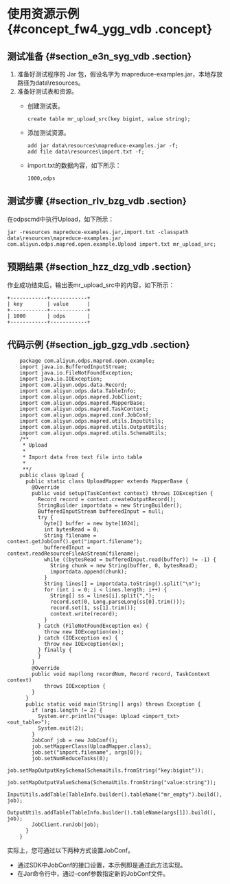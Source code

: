 # 使用资源示例 {#concept_fw4_ygg_vdb .concept}

## 测试准备 {#section_e3n_syg_vdb .section}

1.  准备好测试程序的 Jar 包，假设名字为 mapreduce-examples.jar，本地存放路径为data\\resources。
2.  准备好测试表和资源。
    -   创建测试表。

        ```
        create table mr_upload_src(key bigint, value string);
        ```

    -   添加测试资源。

        ```
        add jar data\resources\mapreduce-examples.jar -f;
        add file data\resources\import.txt -f;
        ```

    -   import.txt的数据内容，如下所示：

        ```
        1000,odps
        ```


## 测试步骤 {#section_rlv_bzg_vdb .section}

在odpscmd中执行Upload，如下所示：

```
jar -resources mapreduce-examples.jar,import.txt -classpath data\resources\mapreduce-examples.jar
com.aliyun.odps.mapred.open.example.Upload import.txt mr_upload_src;
```

## 预期结果 {#section_hzz_dzg_vdb .section}

作业成功结束后，输出表mr\_upload\_src中的内容，如下所示：

```
+------------+------------+
| key        | value      |
+------------+------------+
| 1000       | odps       |
+------------+------------+
```

## 代码示例 {#section_jgb_gzg_vdb .section}

```
    package com.aliyun.odps.mapred.open.example;
    import java.io.BufferedInputStream;
    import java.io.FileNotFoundException;
    import java.io.IOException;
    import com.aliyun.odps.data.Record;
    import com.aliyun.odps.data.TableInfo;
    import com.aliyun.odps.mapred.JobClient;
    import com.aliyun.odps.mapred.MapperBase;
    import com.aliyun.odps.mapred.TaskContext;
    import com.aliyun.odps.mapred.conf.JobConf;
    import com.aliyun.odps.mapred.utils.InputUtils;
    import com.aliyun.odps.mapred.utils.OutputUtils;
    import com.aliyun.odps.mapred.utils.SchemaUtils;
    /**
     * Upload
     *
     * Import data from text file into table
     *
     **/
    public class Upload {
      public static class UploadMapper extends MapperBase {
        @Override
        public void setup(TaskContext context) throws IOException {
          Record record = context.createOutputRecord();
          StringBuilder importdata = new StringBuilder();
          BufferedInputStream bufferedInput = null;
          try {
            byte[] buffer = new byte[1024];
            int bytesRead = 0;
            String filename = context.getJobConf().get("import.filename");
            bufferedInput = context.readResourceFileAsStream(filename);
            while ((bytesRead = bufferedInput.read(buffer)) != -1) {
              String chunk = new String(buffer, 0, bytesRead);
              importdata.append(chunk);
            }
            String lines[] = importdata.toString().split("\n");
            for (int i = 0; i < lines.length; i++) {
              String[] ss = lines[i].split(",");
              record.set(0, Long.parseLong(ss[0].trim()));
              record.set(1, ss[1].trim());
              context.write(record);
            }
          } catch (FileNotFoundException ex) {
            throw new IOException(ex);
          } catch (IOException ex) {
            throw new IOException(ex);
          } finally {
          }
        }
        @Override
        public void map(long recordNum, Record record, TaskContext context)
            throws IOException {
        }
      }
      public static void main(String[] args) throws Exception {
        if (args.length != 2) {
          System.err.println("Usage: Upload <import_txt> <out_table>");
          System.exit(2);
        }
        JobConf job = new JobConf();
        job.setMapperClass(UploadMapper.class);
        job.set("import.filename", args[0]);
        job.setNumReduceTasks(0);
        job.setMapOutputKeySchema(SchemaUtils.fromString("key:bigint"));
        job.setMapOutputValueSchema(SchemaUtils.fromString("value:string"));
        InputUtils.addTable(TableInfo.builder().tableName("mr_empty").build(), job);
        OutputUtils.addTable(TableInfo.builder().tableName(args[1]).build(), job);
        JobClient.runJob(job);
      }
    }

```

实际上，您可通过以下两种方式设置JobConf。

-   通过SDK中JobConf的接口设置，本示例即是通过此方法实现。
-   在Jar命令行中，通过–conf参数指定新的JobConf文件。

